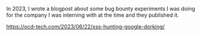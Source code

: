 In 2023, I wrote a blogpost about some bug bounty experiments I was doing for the company I was interning with at the time and they published it.

https://ocd-tech.com/2023/06/22/xss-hunting-google-dorking/